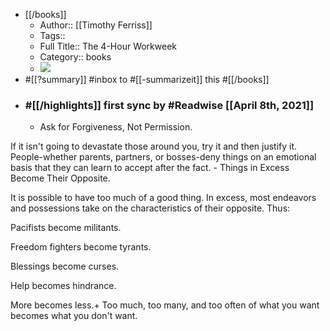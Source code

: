 - [[/books]]
    - Author:: [[Timothy Ferriss]]
    - Tags::
    - Full Title:: The 4-Hour Workweek
    - Category:: books
    - ![](https://images-na.ssl-images-amazon.com/images/I/51pPn2LkI8L._SL200_.jpg)
- #[[?summary]]  #inbox to #[[-summarizeit]] this #[[/books]]
- ### #[[/highlights]] first sync by #Readwise [[April 8th, 2021]]
    - Ask for Forgiveness, Not Permission.

If it isn't going to devastate those around you, try it and then justify it. People-whether parents, partners, or bosses-deny things on an emotional basis that they can learn to accept after the fact.
    - Things in Excess Become Their Opposite.

It is possible to have too much of a good thing. In excess, most endeavors and possessions take on the characteristics of their opposite. Thus:

Pacifists become militants.

Freedom fighters become tyrants.

Blessings become curses.

Help becomes hindrance.

More becomes less.+ Too much, too many, and too often of what you want becomes what you don't want.
